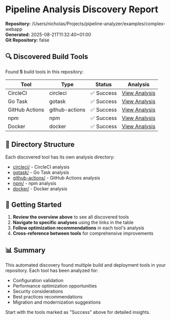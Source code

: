# Pipeline Analysis Discovery Report

**Repository:** /Users/nicholas/Projects/pipeline-analyzer/examples/complex-webapp  
**Generated:** 2025-08-21T11:32:40+01:00  
**Git Repository:** false

## 🔍 Discovered Build Tools

Found **5** build tools in this repository:

| Tool | Type | Status | Analysis |
|------|------|--------|----------|
| CircleCI | circleci | ✅ Success | [View Analysis](circleci/README.md) |
| Go Task | gotask | ✅ Success | [View Analysis](gotask/README.md) |
| GitHub Actions | github-actions | ✅ Success | [View Analysis](github-actions/README.md) |
| npm | npm | ✅ Success | [View Analysis](npm/README.md) |
| Docker | docker | ✅ Success | [View Analysis](docker/README.md) |


## 📁 Directory Structure

Each discovered tool has its own analysis directory:

- [circleci/](circleci/) - CircleCI analysis
- [gotask/](gotask/) - Go Task analysis
- [github-actions/](github-actions/) - GitHub Actions analysis
- [npm/](npm/) - npm analysis
- [docker/](docker/) - Docker analysis


## 🚀 Getting Started

1. **Review the overview above** to see all discovered tools
2. **Navigate to specific analyses** using the links in the table
3. **Follow optimization recommendations** in each tool's analysis
4. **Cross-reference between tools** for comprehensive improvements

## 📊 Summary

This automated discovery found multiple build and deployment tools in your repository. Each tool has been analyzed for:

- Configuration validation
- Performance optimization opportunities  
- Security considerations
- Best practices recommendations
- Migration and modernization suggestions

Start with the tools marked as "Success" above for detailed insights.
